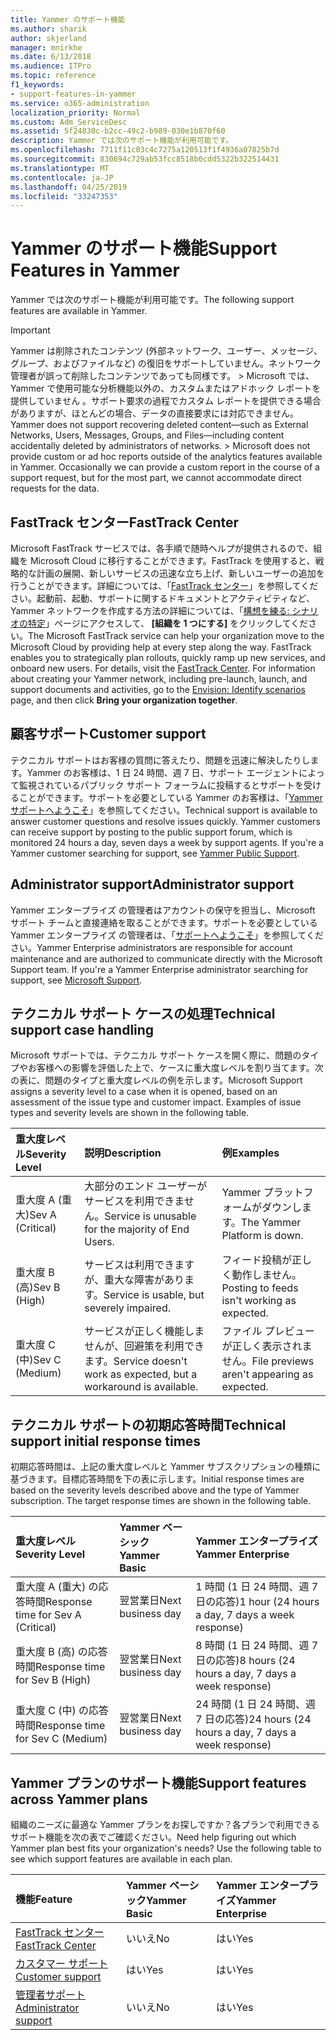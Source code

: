 ```yaml
---
title: Yammer のサポート機能
ms.author: sharik
author: skjerland
manager: mnirkhe
ms.date: 6/13/2018
ms.audience: ITPro
ms.topic: reference
f1_keywords:
- support-features-in-yammer
ms.service: o365-administration
localization_priority: Normal
ms.custom: Adm_ServiceDesc
ms.assetid: 5f24830c-b2cc-49c2-b989-030e1b870f60
description: Yammer では次のサポート機能が利用可能です。
ms.openlocfilehash: 7711f11c03c4c7275a120513f1f4936a07825b7d
ms.sourcegitcommit: 830694c729ab53fcc8518b0cdd5322b322514431
ms.translationtype: MT
ms.contentlocale: ja-JP
ms.lasthandoff: 04/25/2019
ms.locfileid: "33247353"
---
```

# <a name="support-features-in-yammer"></a><span data-ttu-id="82315-103">Yammer のサポート機能</span><span class="sxs-lookup"><span data-stu-id="82315-103">Support Features in Yammer</span></span>

<span data-ttu-id="82315-104">Yammer では次のサポート機能が利用可能です。</span><span class="sxs-lookup"><span data-stu-id="82315-104">The following support features are available in Yammer.</span></span>
  
> [!IMPORTANT]
> <span data-ttu-id="82315-p101">Yammer は削除されたコンテンツ (外部ネットワーク、ユーザー、メッセージ、グループ、およびファイルなど) の復旧をサポートしていません。ネットワーク管理者が誤って削除したコンテンツであっても同様です。 > Microsoft では、Yammer で使用可能な分析機能以外の、カスタムまたはアドホック レポートを提供していません 。サポート要求の過程でカスタム レポートを提供できる場合がありますが、ほとんどの場合、データの直接要求には対応できません。</span><span class="sxs-lookup"><span data-stu-id="82315-p101">Yammer does not support recovering deleted content—such as External Networks, Users, Messages, Groups, and Files—including content accidentally deleted by administrators of networks. > Microsoft does not provide custom or ad hoc reports outside of the analytics features available in Yammer. Occasionally we can provide a custom report in the course of a support request, but for the most part, we cannot accommodate direct requests for the data.</span></span> 
  
## <a name="fasttrack-center"></a><span data-ttu-id="82315-108">FastTrack センター</span><span class="sxs-lookup"><span data-stu-id="82315-108">FastTrack Center</span></span>
<span data-ttu-id="82315-109"><a name="bkmk_FastTrackCenter"> </a></span><span class="sxs-lookup"><span data-stu-id="82315-109"></span></span>

<span data-ttu-id="82315-p102">Microsoft FastTrack サービスでは、各手順で随時ヘルプが提供されるので、組織を Microsoft Cloud に移行することができます。FastTrack を使用すると、戦略的な計画の展開、新しいサービスの迅速な立ち上げ、新しいユーザーの追加を行うことができます。詳細については、「[FastTrack センター](https://go.microsoft.com/fwlink/?LinkID=518597&amp;clcid=0x409)」を参照してください。起動前、起動、サポートに関するドキュメントとアクティビティなど、Yammer ネットワークを作成する方法の詳細については、「[構想を練る: シナリオの特定](https://fasttrack.microsoft.com/office/envision/identify-scenarios)」ページにアクセスして、 **[組織を 1 つにする]** をクリックしてください。</span><span class="sxs-lookup"><span data-stu-id="82315-p102">The Microsoft FastTrack service can help your organization move to the Microsoft Cloud by providing help at every step along the way. FastTrack enables you to strategically plan rollouts, quickly ramp up new services, and onboard new users. For details, visit the [FastTrack Center](https://go.microsoft.com/fwlink/?LinkID=518597&amp;clcid=0x409). For information about creating your Yammer network, including pre-launch, launch, and support documents and activities, go to the [Envision: Identify scenarios](https://fasttrack.microsoft.com/office/envision/identify-scenarios) page, and then click **Bring your organization together**.</span></span>
  
## <a name="customer-support"></a><span data-ttu-id="82315-114">顧客サポート</span><span class="sxs-lookup"><span data-stu-id="82315-114">Customer support</span></span>
<span data-ttu-id="82315-115"><a name="BKMK_Customersupport"> </a></span><span class="sxs-lookup"><span data-stu-id="82315-115"></span></span>

<span data-ttu-id="82315-p103">テクニカル サポートはお客様の質問に答えたり、問題を迅速に解決したりします。Yammer のお客様は、1 日 24 時間、週 7 日、サポート エージェントによって監視されているパブリック サポート フォーラムに投稿するとサポートを受けることができます。サポートを必要としている Yammer のお客様は、「[Yammer サポートへようこそ](https://go.microsoft.com/fwlink/p/?LinkId=330921)」を参照してください。</span><span class="sxs-lookup"><span data-stu-id="82315-p103">Technical support is available to answer customer questions and resolve issues quickly. Yammer customers can receive support by posting to the public support forum, which is monitored 24 hours a day, seven days a week by support agents. If you're a Yammer customer searching for support, see [Yammer Public Support](https://go.microsoft.com/fwlink/p/?LinkId=330921).</span></span>
  
## <a name="administrator-support"></a><span data-ttu-id="82315-119">Administrator support</span><span class="sxs-lookup"><span data-stu-id="82315-119">Administrator support</span></span>
<span data-ttu-id="82315-120"><a name="BKMK_Administratorsupport"> </a></span><span class="sxs-lookup"><span data-stu-id="82315-120"></span></span>

<span data-ttu-id="82315-p104">Yammer エンタープライズ の管理者はアカウントの保守を担当し、Microsoft サポート チームと直接連絡を取ることができます。サポートを必要としている Yammer エンタープライズ の管理者は、「[サポートへようこそ](https://go.microsoft.com/fwlink/p/?LinkId=330922)」を参照してください。</span><span class="sxs-lookup"><span data-stu-id="82315-p104">Yammer Enterprise administrators are responsible for account maintenance and are authorized to communicate directly with the Microsoft Support team. If you're a Yammer Enterprise administrator searching for support, see [Microsoft Support](https://go.microsoft.com/fwlink/p/?LinkId=330922).</span></span>
  
## <a name="technical-support-case-handling"></a><span data-ttu-id="82315-123">テクニカル サポート ケースの処理</span><span class="sxs-lookup"><span data-stu-id="82315-123">Technical support case handling</span></span>
<span data-ttu-id="82315-124"><a name="BKMK_Administratorsupport"> </a></span><span class="sxs-lookup"><span data-stu-id="82315-124"></span></span>

<span data-ttu-id="82315-p105">Microsoft サポートでは、テクニカル サポート ケースを開く際に、問題のタイプやお客様への影響を評価した上で、ケースに重大度レベルを割り当てます。次の表に、問題のタイプと重大度レベルの例を示します。</span><span class="sxs-lookup"><span data-stu-id="82315-p105">Microsoft Support assigns a severity level to a case when it is opened, based on an assessment of the issue type and customer impact. Examples of issue types and severity levels are shown in the following table.</span></span> 
  
|<span data-ttu-id="82315-127">**重大度レベル**</span><span class="sxs-lookup"><span data-stu-id="82315-127">**Severity Level**</span></span>|<span data-ttu-id="82315-128">**説明**</span><span class="sxs-lookup"><span data-stu-id="82315-128">**Description**</span></span>|<span data-ttu-id="82315-129">**例**</span><span class="sxs-lookup"><span data-stu-id="82315-129">**Examples**</span></span>|
|:-----|:-----|:-----|
|<span data-ttu-id="82315-130">重大度 A (重大)</span><span class="sxs-lookup"><span data-stu-id="82315-130">Sev A (Critical)</span></span>  <br/> |<span data-ttu-id="82315-131">大部分のエンド ユーザーがサービスを利用できません。</span><span class="sxs-lookup"><span data-stu-id="82315-131">Service is unusable for the majority of End Users.</span></span>  <br/> |<span data-ttu-id="82315-132">Yammer プラットフォームがダウンします。</span><span class="sxs-lookup"><span data-stu-id="82315-132">The Yammer Platform is down.</span></span>  <br/> |
|<span data-ttu-id="82315-133">重大度 B (高)</span><span class="sxs-lookup"><span data-stu-id="82315-133">Sev B (High)</span></span>  <br/> |<span data-ttu-id="82315-134">サービスは利用できますが、重大な障害があります。</span><span class="sxs-lookup"><span data-stu-id="82315-134">Service is usable, but severely impaired.</span></span>  <br/> |<span data-ttu-id="82315-135">フィード投稿が正しく動作しません。</span><span class="sxs-lookup"><span data-stu-id="82315-135">Posting to feeds isn't working as expected.</span></span>  <br/> |
|<span data-ttu-id="82315-136">重大度 C (中)</span><span class="sxs-lookup"><span data-stu-id="82315-136">Sev C (Medium)</span></span>  <br/> |<span data-ttu-id="82315-137">サービスが正しく機能しませんが、回避策を利用できます。</span><span class="sxs-lookup"><span data-stu-id="82315-137">Service doesn't work as expected, but a workaround is available.</span></span>  <br/> |<span data-ttu-id="82315-138">ファイル プレビューが正しく表示されません。</span><span class="sxs-lookup"><span data-stu-id="82315-138">File previews aren't appearing as expected.</span></span>  <br/> |
   
## <a name="technical-support-initial-response-times"></a><span data-ttu-id="82315-139">テクニカル サポートの初期応答時間</span><span class="sxs-lookup"><span data-stu-id="82315-139">Technical support initial response times</span></span>
<span data-ttu-id="82315-140"><a name="BKMK_Administratorsupport"> </a></span><span class="sxs-lookup"><span data-stu-id="82315-140"></span></span>

<span data-ttu-id="82315-p106">初期応答時間は、上記の重大度レベルと Yammer サブスクリプションの種類に基づきます。目標応答時間を下の表に示します。</span><span class="sxs-lookup"><span data-stu-id="82315-p106">Initial response times are based on the severity levels described above and the type of Yammer subscription. The target response times are shown in the following table.</span></span>
  
|<span data-ttu-id="82315-143">**重大度レベル**</span><span class="sxs-lookup"><span data-stu-id="82315-143">**Severity Level**</span></span>|<span data-ttu-id="82315-144">**Yammer ベーシック**</span><span class="sxs-lookup"><span data-stu-id="82315-144">**Yammer Basic**</span></span>|<span data-ttu-id="82315-145">**Yammer エンタープライズ**</span><span class="sxs-lookup"><span data-stu-id="82315-145">**Yammer Enterprise**</span></span>|
|:-----|:-----|:-----|
|<span data-ttu-id="82315-146">重大度 A (重大) の応答時間</span><span class="sxs-lookup"><span data-stu-id="82315-146">Response time for Sev A (Critical)</span></span>  <br/> |<span data-ttu-id="82315-147">翌営業日</span><span class="sxs-lookup"><span data-stu-id="82315-147">Next business day</span></span>  <br/> |<span data-ttu-id="82315-148">1 時間 (1 日 24 時間、週 7 日の応答)</span><span class="sxs-lookup"><span data-stu-id="82315-148">1 hour (24 hours a day, 7 days a week response)</span></span>  <br/> |
|<span data-ttu-id="82315-149">重大度 B (高) の応答時間</span><span class="sxs-lookup"><span data-stu-id="82315-149">Response time for Sev B (High)</span></span>  <br/> |<span data-ttu-id="82315-150">翌営業日</span><span class="sxs-lookup"><span data-stu-id="82315-150">Next business day</span></span>  <br/> |<span data-ttu-id="82315-151">8 時間 (1 日 24 時間、週 7 日の応答)</span><span class="sxs-lookup"><span data-stu-id="82315-151">8 hours (24 hours a day, 7 days a week response)</span></span>  <br/> |
|<span data-ttu-id="82315-152">重大度 C (中) の応答時間</span><span class="sxs-lookup"><span data-stu-id="82315-152">Response time for Sev C (Medium)</span></span>  <br/> |<span data-ttu-id="82315-153">翌営業日</span><span class="sxs-lookup"><span data-stu-id="82315-153">Next business day</span></span>  <br/> |<span data-ttu-id="82315-154">24 時間 (1 日 24 時間、週 7 日の応答)</span><span class="sxs-lookup"><span data-stu-id="82315-154">24 hours (24 hours a day, 7 days a week response)</span></span>  <br/> |
   
## <a name="support-features-across-yammer-plans"></a><span data-ttu-id="82315-155">Yammer プランのサポート機能</span><span class="sxs-lookup"><span data-stu-id="82315-155">Support features across Yammer plans</span></span>
<span data-ttu-id="82315-156"><a name="BKMK_Administratorsupport"> </a></span><span class="sxs-lookup"><span data-stu-id="82315-156"></span></span>

<span data-ttu-id="82315-p107">組織のニーズに最適な Yammer プランをお探しですか？各プランで利用できるサポート機能を次の表でご確認ください。</span><span class="sxs-lookup"><span data-stu-id="82315-p107">Need help figuring out which Yammer plan best fits your organization's needs? Use the following table to see which support features are available in each plan.</span></span>
  
|<span data-ttu-id="82315-159">**機能**</span><span class="sxs-lookup"><span data-stu-id="82315-159">**Feature**</span></span>|<span data-ttu-id="82315-160">**Yammer ベーシック**</span><span class="sxs-lookup"><span data-stu-id="82315-160">**Yammer Basic**</span></span>|<span data-ttu-id="82315-161">**Yammer エンタープライズ**</span><span class="sxs-lookup"><span data-stu-id="82315-161">**Yammer Enterprise**</span></span>|
|:-----|:-----|:-----|
|[<span data-ttu-id="82315-162">FastTrack センター</span><span class="sxs-lookup"><span data-stu-id="82315-162">FastTrack Center</span></span>](https://go.microsoft.com/fwlink/?LinkID=518597&amp;clcid=0x409) <br/> |<span data-ttu-id="82315-163">いいえ</span><span class="sxs-lookup"><span data-stu-id="82315-163">No</span></span>  <br/> |<span data-ttu-id="82315-164">はい</span><span class="sxs-lookup"><span data-stu-id="82315-164">Yes</span></span>  <br/> |
|[<span data-ttu-id="82315-165">カスタマー サポート</span><span class="sxs-lookup"><span data-stu-id="82315-165">Customer support</span></span>](support-features-in-yammer.md#customer-support) <br/> |<span data-ttu-id="82315-166">はい</span><span class="sxs-lookup"><span data-stu-id="82315-166">Yes</span></span>  <br/> |<span data-ttu-id="82315-167">はい</span><span class="sxs-lookup"><span data-stu-id="82315-167">Yes</span></span>  <br/> |
|[<span data-ttu-id="82315-168">管理者サポート</span><span class="sxs-lookup"><span data-stu-id="82315-168">Administrator support</span></span>](support-features-in-yammer.md#administrator-support) <br/> |<span data-ttu-id="82315-169">いいえ</span><span class="sxs-lookup"><span data-stu-id="82315-169">No</span></span>  <br/> |<span data-ttu-id="82315-170">はい</span><span class="sxs-lookup"><span data-stu-id="82315-170">Yes</span></span>  <br/> |
   

